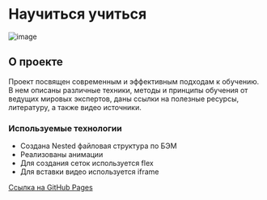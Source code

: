 # Научиться учиться

![image](https://user-images.githubusercontent.com/96446476/235225776-911d792d-0291-4507-8df4-10e6cc5106f7.png)


## О проекте

Проект посвящен современным и эффективным подходам к обучению. В нем описаны различные техники, методы и принципы обучения от ведущих мировых экспертов, даны ссылки на полезные ресурсы, литературу, а также видео источники.

### Используемые технологии

* Создана Nested файловая структура по БЭМ
* Реализованы анимации
* Для создания сеток используется flex
* Для вставки видео используется iframe


[Ссылка на GitHub Pages](https://kavtsure.github.io/how-to-learn/)
